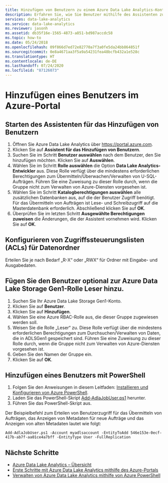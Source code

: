 ```yaml
---
title: Hinzufügen von Benutzern zu einem Azure Data Lake Analytics-Konto
description: Erfahren Sie, wie Sie Benutzer mithilfe des Assistenten zum Hinzufügen von Benutzern und Azure PowerShell ordnungsgemäß Ihrem Data Lake Analytics-Konto hinzufügen.
services: data-lake-analytics
ms.service: data-lake-analytics
ms.reviewer: jasonh
ms.assetid: db35f16e-1565-4873-a851-bd987accdc58
ms.topic: how-to
ms.date: 05/24/2018
ms.openlocfilehash: 09f866d7ed72e82770a7f3a0fe5da24bb864851f
ms.sourcegitcommit: 0e8a4671aa3f5a9a54231fea48bcfb432a1e528c
ms.translationtype: HT
ms.contentlocale: de-DE
ms.lasthandoff: 07/24/2020
ms.locfileid: "87126073"
---
```

# <a name="adding-a-user-in-the-azure-portal"></a>Hinzufügen eines Benutzers im Azure-Portal

## <a name="start-the-add-user-wizard"></a>Starten des Assistenten für das Hinzufügen von Benutzern
1. Öffnen Sie Azure Data Lake Analytics über https://portal.azure.com.
2. Klicken Sie auf **Assistent für das Hinzufügen von Benutzern**.
3. Suchen Sie im Schritt **Benutzer auswählen** nach dem Benutzer, den Sie hinzufügen möchten. Klicken Sie auf **Auswählen**.
4. Wählen Sie im Schritt **Rolle auswählen** die Option **Data Lake Analytics-Entwickler** aus. Diese Rolle verfügt über die mindestens erforderlichen Berechtigungen zum Übermitteln/Überwachen/Verwalten von U-SQL-Aufträgen. Führen Sie eine Zuweisung zu dieser Rolle durch, wenn die Gruppe nicht zum Verwalten von Azure-Diensten vorgesehen ist.
5. Wählen Sie im Schritt **Katalogberechtigungen auswählen** alle zusätzlichen Datenbanken aus, auf die der Benutzer Zugriff benötigt. Für das Übermitteln von Aufträgen ist Lese- und Schreibzugriff auf die Masterdatenbank erforderlich. Abschließend klicken Sie auf **OK**.
6. Überprüfen Sie im letzten Schritt **Ausgewählte Berechtigungen zuweisen** die Änderungen, die der Assistent vornehmen wird. Klicken Sie auf **OK**.


## <a name="configure-acls-for-data-folders"></a>Konfigurieren von Zugriffssteuerungslisten (ACLs) für Datenordner
Erteilen Sie je nach Bedarf „R-X“ oder „RWX“ für Ordner mit Eingabe- und Ausgabedaten.


## <a name="optionally-add-the-user-to-the-azure-data-lake-storage-gen1-role-reader-role"></a>Fügen Sie den Benutzer optional zur Azure Data Lake Storage Gen1-Rolle **Leser** hinzu.
1.  Suchen Sie Ihr Azure Data Lake Storage Gen1-Konto.
2.  Klicken Sie auf **Benutzer**.
3. Klicken Sie auf **Hinzufügen**.
4.  Wählen Sie eine Azure RBAC-Rolle aus, die dieser Gruppe zugewiesen werden soll.
5.  Weisen Sie die Rolle „Leser“ zu. Diese Rolle verfügt über die mindestens erforderlichen Berechtigungen zum Durchsuchen/Verwalten von Daten, die in ADLSGen1 gespeichert sind. Führen Sie eine Zuweisung zu dieser Rolle durch, wenn die Gruppe nicht zum Verwalten von Azure-Diensten vorgesehen ist.
6.  Geben Sie den Namen der Gruppe ein.
7.  Klicken Sie auf **OK**.

## <a name="adding-a-user-using-powershell"></a>Hinzufügen eines Benutzers mit PowerShell

1. Folgen Sie den Anweisungen in diesem Leitfaden: [Installieren und Konfigurieren von Azure PowerShell](/powershell/azure/).
2. Laden Sie das PowerShell-Skript [Add-AdlaJobUser.ps1](https://github.com/Azure/AzureDataLake/blob/master/Samples/PowerShell/ADLAUsers/Add-AdlaJobUser.ps1) herunter.
3. Führen Sie das PowerShell-Skript aus. 

Der Beispielbefehl zum Erteilen von Benutzerzugriff für das Übermitteln von Aufträgen, das Anzeigen von Metadaten für neue Aufträge und das Anzeigen von alten Metadaten lautet wie folgt:

`Add-AdlaJobUser.ps1 -Account myadlsaccount -EntityToAdd 546e153e-0ecf-417b-ab7f-aa01ce4a7bff -EntityType User -FullReplication`


## <a name="next-steps"></a>Nächste Schritte

* [Azure Data Lake Analytics – Übersicht](data-lake-analytics-overview.md)
* [Erste Schritte mit Azure Data Lake Analytics mithilfe des Azure-Portals](data-lake-analytics-get-started-portal.md)
* [Verwalten von Azure Data Lake Analytics mithilfe von Azure PowerShell](data-lake-analytics-manage-use-powershell.md)

